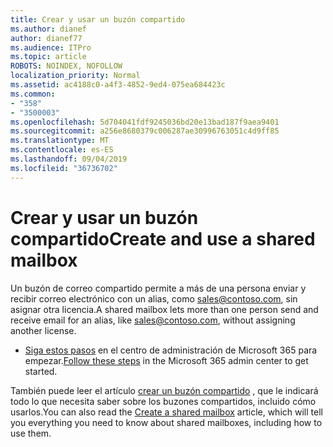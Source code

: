 ```yaml
---
title: Crear y usar un buzón compartido
ms.author: dianef
author: dianef77
ms.audience: ITPro
ms.topic: article
ROBOTS: NOINDEX, NOFOLLOW
localization_priority: Normal
ms.assetid: ac4188c0-a4f3-4852-9ed4-075ea684423c
ms.common:
- "358"
- "3500003"
ms.openlocfilehash: 5d704041fdf9245036bd20e13bad187f9aea9401
ms.sourcegitcommit: a256e8680379c006287ae30996763051c4d9ff85
ms.translationtype: MT
ms.contentlocale: es-ES
ms.lasthandoff: 09/04/2019
ms.locfileid: "36736702"
---
```

# <a name="create-and-use-a-shared-mailbox"></a><span data-ttu-id="ad451-102">Crear y usar un buzón compartido</span><span class="sxs-lookup"><span data-stu-id="ad451-102">Create and use a shared mailbox</span></span>

<span data-ttu-id="ad451-103">Un buzón de correo compartido permite a más de una persona enviar y recibir correo electrónico con un alias, como sales@contoso.com, sin asignar otra licencia.</span><span class="sxs-lookup"><span data-stu-id="ad451-103">A shared mailbox lets more than one person send and receive email for an alias, like sales@contoso.com, without assigning another license.</span></span>
  
- <span data-ttu-id="ad451-104">[Siga estos pasos](https://portal.office.com/AdminPortal/Home#/AssistedGuide/addemailoptions) en el centro de administración de Microsoft 365 para empezar.</span><span class="sxs-lookup"><span data-stu-id="ad451-104">[Follow these steps](https://portal.office.com/AdminPortal/Home#/AssistedGuide/addemailoptions) in the Microsoft 365 admin center to get started.</span></span> 

<span data-ttu-id="ad451-105">También puede leer el artículo [crear un buzón compartido](https://docs.microsoft.com/office365/admin/email/create-a-shared-mailbox) , que le indicará todo lo que necesita saber sobre los buzones compartidos, incluido cómo usarlos.</span><span class="sxs-lookup"><span data-stu-id="ad451-105">You can also read the [Create a shared mailbox](https://docs.microsoft.com/office365/admin/email/create-a-shared-mailbox) article, which will tell you everything you need to know about shared mailboxes, including how to use them.</span></span>
  